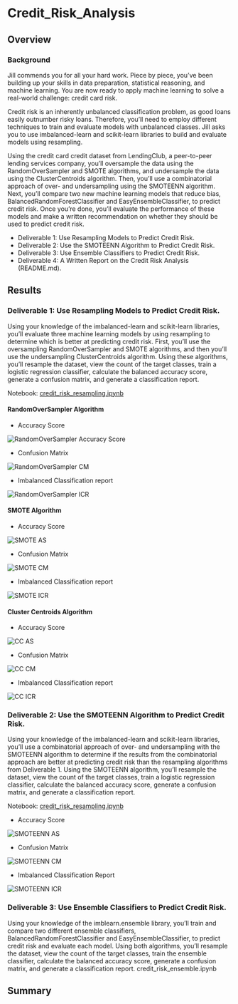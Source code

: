# Credit_Risk_Analysis

## Overview
### Background
Jill commends you for all your hard work. Piece by piece, you’ve been building up your skills in data preparation, statistical reasoning, and machine learning. You are now ready to apply machine learning to solve a real-world challenge: credit card risk.

Credit risk is an inherently unbalanced classification problem, as good loans easily outnumber risky loans. Therefore, you’ll need to employ different techniques to train and evaluate models with unbalanced classes. Jill asks you to use imbalanced-learn and scikit-learn libraries to build and evaluate models using resampling.

Using the credit card credit dataset from LendingClub, a peer-to-peer lending services company, you’ll oversample the data using the RandomOverSampler and SMOTE algorithms, and undersample the data using the ClusterCentroids algorithm. Then, you’ll use a combinatorial approach of over- and undersampling using the SMOTEENN algorithm. Next, you’ll compare two new machine learning models that reduce bias, BalancedRandomForestClassifier and EasyEnsembleClassifier, to predict credit risk. Once you’re done, you’ll evaluate the performance of these models and make a written recommendation on whether they should be used to predict credit risk.

* Deliverable 1: Use Resampling Models to Predict Credit Risk.
* Deliverable 2: Use the SMOTEENN Algorithm to Predict Credit Risk.
* Deliverable 3: Use Ensemble Classifiers to Predict Credit Risk.
* Deliverable 4: A Written Report on the Credit Risk Analysis (README.md).

## Results
### Deliverable 1: Use Resampling Models to Predict Credit Risk.
Using your knowledge of the imbalanced-learn and scikit-learn libraries, you’ll evaluate three machine learning models by using resampling to determine which is better at predicting credit risk. First, you’ll use the oversampling RandomOverSampler and SMOTE algorithms, and then you’ll use the undersampling ClusterCentroids algorithm. Using these algorithms, you’ll resample the dataset, view the count of the target classes, train a logistic regression classifier, calculate the balanced accuracy score, generate a confusion matrix, and generate a classification report.

Notebook: [credit_risk_resampling.ipynb](https://github.com/jonathan-martin-jhm/Credit_Risk_Analysis/blob/main/Starter_Code%20(1)/Starter_Code/credit_risk_resampling.ipynb)

#### RandomOverSampler Algorithm
* Accuracy Score

![RandomOverSampler Accuracy Score](https://github.com/jonathan-martin-jhm/Credit_Risk_Analysis/blob/main/Starter_Code%20(1)/images/RandomOverSampler_AS.png)

* Confusion Matrix

![RandomOverSampler CM](https://github.com/jonathan-martin-jhm/Credit_Risk_Analysis/blob/main/Starter_Code%20(1)/images/RandoOverSampler_CM.png)

* Imbalanced Classification report

![RandomOverSampler ICR](https://github.com/jonathan-martin-jhm/Credit_Risk_Analysis/blob/main/Starter_Code%20(1)/images/RandoOverSampler_ICR.png)

#### SMOTE Algorithm
* Accuracy Score

![SMOTE AS](https://github.com/jonathan-martin-jhm/Credit_Risk_Analysis/blob/main/Starter_Code%20(1)/images/SMOTE_AS.png)

* Confusion Matrix

![SMOTE CM](https://github.com/jonathan-martin-jhm/Credit_Risk_Analysis/blob/main/Starter_Code%20(1)/images/SMOTE_CM.png)

* Imbalanced Classification report

![SMOTE ICR](https://github.com/jonathan-martin-jhm/Credit_Risk_Analysis/blob/main/Starter_Code%20(1)/images/SMOTE_ICR.png)

#### Cluster Centroids Algorithm
* Accuracy Score

![CC AS](https://github.com/jonathan-martin-jhm/Credit_Risk_Analysis/blob/main/Starter_Code%20(1)/images/CC_AS.png)

* Confusion Matrix

![CC CM](https://github.com/jonathan-martin-jhm/Credit_Risk_Analysis/blob/main/Starter_Code%20(1)/images/CC_CM.png)

* Imbalanced Classification report

![CC ICR](https://github.com/jonathan-martin-jhm/Credit_Risk_Analysis/blob/main/Starter_Code%20(1)/images/CC_ICR.png)



### Deliverable 2: Use the SMOTEENN Algorithm to Predict Credit Risk.
Using your knowledge of the imbalanced-learn and scikit-learn libraries, you’ll use a combinatorial approach of over- and undersampling with the SMOTEENN algorithm to determine if the results from the combinatorial approach are better at predicting credit risk than the resampling algorithms from Deliverable 1. Using the SMOTEENN algorithm, you’ll resample the dataset, view the count of the target classes, train a logistic regression classifier, calculate the balanced accuracy score, generate a confusion matrix, and generate a classification report.

Notebook: [credit_risk_resampling.ipynb](https://github.com/jonathan-martin-jhm/Credit_Risk_Analysis/blob/main/Starter_Code%20(1)/Starter_Code/credit_risk_resampling.ipynb)

* Accuracy Score

![SMOTEENN AS](https://github.com/jonathan-martin-jhm/Credit_Risk_Analysis/blob/main/Starter_Code%20(1)/images/SMOTEENN_AS.png)

* Confusion Matrix

![SMOTEENN CM](https://github.com/jonathan-martin-jhm/Credit_Risk_Analysis/blob/main/Starter_Code%20(1)/images/SMOTEENN_CM.png)

* Imbalanced Classification Report

![SMOTEENN ICR](https://github.com/jonathan-martin-jhm/Credit_Risk_Analysis/blob/main/Starter_Code%20(1)/images/SMOTEENN_ICR.png)


### Deliverable 3: Use Ensemble Classifiers to Predict Credit Risk.
Using your knowledge of the imblearn.ensemble library, you’ll train and compare two different ensemble classifiers, BalancedRandomForestClassifier and EasyEnsembleClassifier, to predict credit risk and evaluate each model. Using both algorithms, you’ll resample the dataset, view the count of the target classes, train the ensemble classifier, calculate the balanced accuracy score, generate a confusion matrix, and generate a classification report.
credit_risk_ensemble.ipynb
## Summary
